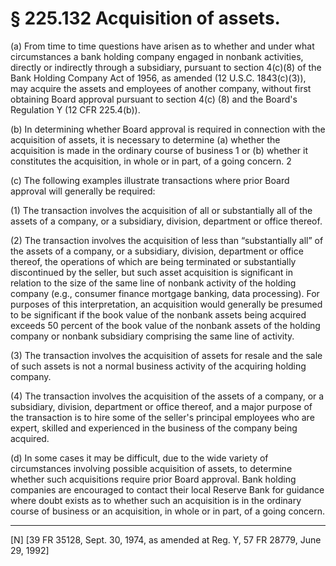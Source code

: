 # § 225.132   Acquisition of assets.

(a) From time to time questions have arisen as to whether and under what circumstances a bank holding company engaged in nonbank activities, directly or indirectly through a subsidiary, pursuant to section 4(c)(8) of the Bank Holding Company Act of 1956, as amended (12 U.S.C. 1843(c)(3)), may acquire the assets and employees of another company, without first obtaining Board approval pursuant to section 4(c) (8) and the Board's Regulation Y (12 CFR 225.4(b)). 


(b) In determining whether Board approval is required in connection with the acquisition of assets, it is necessary to determine (a) whether the acquisition is made in the ordinary course of business 
1 or (b) whether it constitutes the acquisition, in whole or in part, of a going concern. 
2

(c) The following examples illustrate transactions where prior Board approval will generally be required: 


(1) The transaction involves the acquisition of all or substantially all of the assets of a company, or a subsidiary, division, department or office thereof. 


(2) The transaction involves the acquisition of less than “substantially all” of the assets of a company, or a subsidiary, division, department or office thereof, the operations of which are being terminated or substantially discontinued by the seller, but such asset acquisition is significant in relation to the size of the same line of nonbank activity of the holding company (e.g., consumer finance mortgage banking, data processing). For purposes of this interpretation, an acquisition would generally be presumed to be significant if the book value of the nonbank assets being acquired exceeds 50 percent of the book value of the nonbank assets of the holding company or nonbank subsidiary comprising the same line of activity.


(3) The transaction involves the acquisition of assets for resale and the sale of such assets is not a normal business activity of the acquiring holding company. 


(4) The transaction involves the acquisition of the assets of a company, or a subsidiary, division, department or office thereof, and a major purpose of the transaction is to hire some of the seller's principal employees who are expert, skilled and experienced in the business of the company being acquired. 


(d) In some cases it may be difficult, due to the wide variety of circumstances involving possible acquisition of assets, to determine whether such acquisitions require prior Board approval. Bank holding companies are encouraged to contact their local Reserve Bank for guidance where doubt exists as to whether such an acquisition is in the ordinary course of business or an acquisition, in whole or in part, of a going concern. 



---

[N] [39 FR 35128, Sept. 30, 1974, as amended at Reg. Y, 57 FR 28779, June 29, 1992] 




